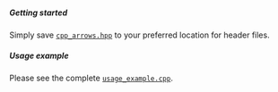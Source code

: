 ##### Getting started

Simply save [`cpp_arrows.hpp`](https://raw.githubusercontent.com/yarric/CppArrows/master/release/CppArrows/cpp_arrows.hpp) to your preferred location for header files.

##### Usage example 

Please see the complete [`usage_example.cpp`](/examples/usage_example.cpp).


</p></details>
